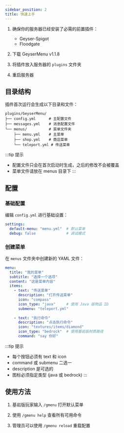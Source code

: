 ```yaml
---
sidebar_position: 2
title: 快速上手
---
```


1. 确保你的服务器已经安装了必需的前置插件：
   - Geyser-Spigot
   - Floodgate

2. 下载 GeyserMenu v1.1.8

3. 将插件放入服务器的 `plugins` 文件夹

4. 重启服务器

## 目录结构

插件首次运行会生成以下目录和文件：

```text
plugins/GeyserMenu/
├── config.yml      # 主配置文件
├── messages.yml    # 消息配置文件
└── menus/          # 菜单文件夹
    ├── menu.yml    # 主菜单
    ├── shop.yml    # 商店菜单
    └── teleport.yml # 传送菜单
```

:::tip 提示
- 配置文件只会在首次启动时生成，之后的修改不会被覆盖
- 菜单文件请放在 menus 目录下
:::

## 配置

### 基础配置

编辑 `config.yml` 进行基础设置：

```yaml
settings:
  default-menu: "menu.yml"  # 默认菜单
  debug: false              # 调试模式
```

### 创建菜单

在 `menus` 文件夹中创建新的 YAML 文件：

```yaml
menu:
  title: "我的菜单"
  subtitle: "选择一个选项"
  content: "这是菜单内容"
  items:
    - text: "传送菜单"
      description: "打开传送菜单"
      icon: "compass"
      icon_type: "java"     # 使用 Java 版物品 ID
      submenu: "teleport.yml"
    
    - text: "执行命令"
      description: "点击执行命令"
      icon: "textures/items/diamond"
      icon_type: "bedrock"  # 使用基岩版材质路径
      command: "say 你好"
```

:::tip 提示
- 每个按钮必须有 text 和 icon
- command 或 submenu 二选一
- description 是可选的
- 图标必须指定类型 (java 或 bedrock)
:::

## 使用方法

1. 基岩版玩家输入 `/gmenu` 打开默认菜单

2. 使用 `/gmenu help` 查看所有可用命令

3. 管理员可以使用 `/gmenu reload` 重载配置